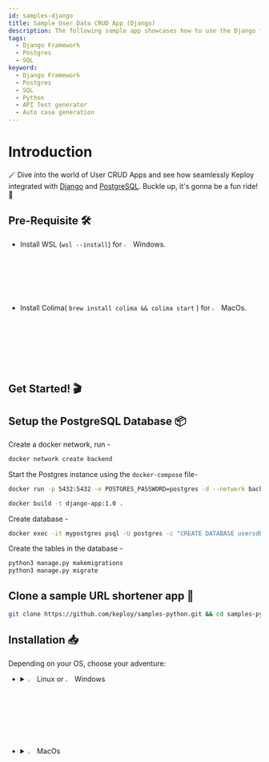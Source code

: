 ```yaml
---
id: samples-django
title: Sample User Data CRUD App (Django)
description: The following sample app showcases how to use the Django framework and the Keploy Platform.
tags:
  - Django Framework
  - Postgres
  - SQL
keyword:
  - Django Framework
  - Postgres
  - SQL
  - Python
  - API Test generator
  - Auto case generation
---
```


# Introduction

🪄 Dive into the world of User CRUD Apps and see how seamlessly Keploy integrated with [Django](https://www.djangoproject.com/) and [PostgreSQL](https://www.postgresql.org/). Buckle up, it's gonna be a fun ride! 🎢

## Pre-Requisite 🛠️

- Install WSL (`wsl --install`) for <img src="/docs/img/os/windows.png" alt="Windows" width="3%" /> Windows.
- Install Colima( `brew install colima && colima start` ) for <img src="/docs/img/os/macos.png" alt="MacOS" width="3%" /> MacOs.

## Get Started! 🎬

## Setup the PostgreSQL Database 📦

  Create a docker network, run -

  ```bash
  docker network create backend
  ```

  Start the Postgres instance using the `docker-compose` file-

  ```bash
  docker run -p 5432:5432 -e POSTGRES_PASSWORD=postgres -d --network backend --name mypostgres postgres
  ```

  ```bash
  docker build -t django-app:1.0 .
  ```

  Create database -

  ```bash
  docker exec -it mypostgres psql -U postgres -c "CREATE DATABASE usersdb"
  ```

  Create the tables in the database -

  ```bash
  python3 manage.py makemigrations
  python3 manage.py migrate
  ```

## Clone a sample URL shortener app 🧪

```bash
git clone https://github.com/keploy/samples-python.git && cd samples-python/django-postgres/django-postgres
```

## Installation 📥

Depending on your OS, choose your adventure:

- <details>
  <summary><img src="/docs/img/os/linux.png" alt="Linux" width="3%" /> Linux or <img src="/docs/img/os/windows.png" alt="Windows" width="3%" /> Windows</summary>

  Alright, let's equip ourselves with the **latest Keploy binary**:

  ```bash
  curl --silent --location "https://github.com/keploy/keploy/releases/latest/download/keploy_linux_amd64.tar.gz" | tar xz -C /tmp

  sudo mkdir -p /usr/local/bin && sudo mv /tmp/keploy /usr/local/bin && keploy
  ```

  If everything goes right, your screen should look a bit like this:

  <img src="/docs/img/code-snippets/install-keploy-logs.png" alt="Test Case Generator" width="50%" />

  Moving on...
  <details>
  <summary style={{ fontWeight: 'bold', fontSize: '1.17em', marginLeft: '0.5em' }}> Run App with <img src="/docs/img/os/docker.png" alt="Docker Container" width="3%" /> Docker </summary>

  #### Add alias for Keploy:

  ```bash
  alias keploy='sudo docker run --pull always --name keploy-v2 -p 16789:16789 --privileged --pid=host -it -v "$(pwd)":/files -v /sys/fs/cgroup:/sys/fs/cgroup -v /sys/kernel/debug:/sys/kernel/debug -v /sys/fs/bpf:/sys/fs/bpf -v /var/run/docker.sock:/var/run/docker.sock --rm ghcr.io/keploy/keploy'
  ```

  ### Lights, Camera, Record! 🎥

  Capture the test-cases-

  ```shell
  keploy record -c "docker run -p 8000:8000 --name DjangoApp --network backend --name djangoPostgresApp django-app:1.0"
  ```

   🔥**Make some API calls**. Postman, Hoppscotch or even curl - take your pick!

  Let's make URLs short and sweet:

  ### Generate testcases

  To generate testcases we just need to **make some API calls.**

  **1. Make a POST request**

  ```bash
  curl --location 'http://127.0.0.1:8000/user/' \
  --header 'Content-Type: application/json' \
  --data-raw '    {
        "name": "Jane Smith",
        "email": "jane.smith@example.com",
        "password": "smith567",
        "website": "www.janesmith.com"
    }'
  ```

  **2. Make a GET request**

  ```bash
  curl --location 'http://127.0.0.1:8000/user/'
  ```

  **3. Make a PUT request**

  ```bash
  curl --location --request PUT 'http://127.0.0.1:8000/user/efbe12df-3cae-4cbc-b045-dc74840aa82b/' \
  --header 'Content-Type: application/json' \
  --data-raw '    {
        "name": "Jane Smith",
        "email": "smith.jane@example.com",
        "password": "smith567",
        "website": "www.smithjane.com"
    }'
  ```
    
  **4. Make a GET request**
    
  ```bash
  curl --location 'http://127.0.0.1:8000/user/c793c752-ad95-4cff-8cbe-5715a1e8a76e/'
  ```

  **5. Make a DELETE request**
    
  ```bash
   curl --location --request DELETE 'http://127.0.0.1:8000/user/ee2af3fc-0503-4a6a-a452-b7d8c87a085b/'
  ```

  Give yourself a pat on the back! With that simple spell, you've conjured up a test case with a mock! Explore the **Keploy directory** and you'll discover your handiwork in `test-1.yml` and `mocks.yml`.

  ```yaml
    version: api.keploy.io/v1beta2
    kind: Http
    name: test-1
    spec:
        metadata: {}
        req:
            method: GET
            proto_major: 1
            proto_minor: 1
            url: http://127.0.0.1:8000/user/
            header:
                Accept: '*/*'
                Host: 127.0.0.1:8000
                User-Agent: curl/7.81.0
            body: ""
            body_type: ""
            timestamp: 2023-11-05T12:49:22.444698436+05:30
        resp:
            status_code: 200
            header:
                Allow: POST, OPTIONS, GET
                Content-Length: "31"
                Content-Type: application/json
                Cross-Origin-Opener-Policy: same-origin
                Date: Sun, 05 Nov 2023 07:19:22 GMT
                Referrer-Policy: same-origin
                Server: WSGIServer/0.2 CPython/3.10.12
                Vary: Accept, Cookie
                X-Content-Type-Options: nosniff
                X-Frame-Options: DENY
            body: '{"message": "No Users Found!!"}'
            body_type: ""
            status_message: ""
            proto_major: 0
            proto_minor: 0
            timestamp: 2023-11-05T12:49:24.85684599+05:30
        objects: []
        assertions:
            noise:
                - header.Date
                - header.Allow
                - header.Vary
        created: 1699168764
    curl: |
        curl --request GET \
        --url http://127.0.0.1:8000/user/ \
        --header 'User-Agent: curl/7.81.0' \
        --header 'Accept: */*' \
        --header 'Host: 127.0.0.1:8000' \
  ```
  
  This is how `mocks.yml` generated would look like:-

  ```yaml
    version: api.keploy.io/v1beta2
    kind: Postgres
    name: mocks
    spec:
        metadata: {}
        postgresrequests:
            - header: [Q]
            identifier: ClientRequest
            length: 8
            query:
                string: SELECT "application_user"."id", "application_user"."name", "application_user"."email", "application_user"."password", "application_user"."website" FROM "application_user"
            msg_type: 81
            auth_type: 0
        postgresresponses:
            - header: [T, C, Z]
            identifier: ServerResponse
            length: 8
            authentication_md5_password:
                salt:
                    - 0
                    - 0
                    - 0
                    - 0
            command_complete:
                - command_tag:
                    - 83
                    - 69
                    - 76
                    - 69
                    - 67
                    - 84
                    - 32
                    - 48
            ready_for_query:
                txstatus: 73
            row_description: {fields: [{name: [105, 100], table_oid: 24705, table_attribute_number: 1, data_type_oid: 2950, data_type_size: 16, type_modifier: -1, format: 0}, {name: [110, 97, 109, 101], table_oid: 24705, table_attribute_number: 2, data_type_oid: 1043, data_type_size: -1, type_modifier: 54, format: 0}, {name: [101, 109, 97, 105, 108], table_oid: 24705, table_attribute_number: 3, data_type_oid: 1043, data_type_size: -1, type_modifier: 258, format: 0}, {name: [112, 97, 115, 115, 119, 111, 114, 100], table_oid: 24705, table_attribute_number: 4, data_type_oid: 1043, data_type_size: -1, type_modifier: 54, format: 0}, {name: [119, 101, 98, 115, 105, 116, 101], table_oid: 24705, table_attribute_number: 5, data_type_oid: 1043, data_type_size: -1, type_modifier: 54, format: 0}]}
            msg_type: 90
            auth_type: 0
        reqtimestampmock: 2023-11-05T12:49:22.471612071+05:30
        restimestampmock: 2023-11-05T12:49:22.47169658+05:30
  ```

  Want to see if everything works as expected?

  #### Run Tests

  Time to put things to the test 🧪

  ```shell
  keploy test -c "sudo docker run -p 8000:8000 --rm --network backend --name djangoPostgresApp django-app:1.0" --delay 10
  ```

  > The `--delay` flag? Oh, that's just giving your app a little breather (in seconds) before the test cases come knocking.
  
  Final thoughts? Dive deeper! Try different API calls, tweak the DB response in the `mocks.yml`, or fiddle with the request or response in `test-x.yml`. Run the tests again and see the magic unfold!✨👩‍💻👨‍💻✨

  ## Wrapping it up 🎉

  Congrats on the journey so far! You've seen Keploy's power, flexed your coding muscles, and had a bit of fun too! Now, go out there and keep exploring, innovating, and creating! Remember, with the right tools and a sprinkle of fun, anything's possible.😊🚀

  Happy coding! ✨👩‍💻👨‍💻✨

  </details>
  <br/>

  <details>
  <summary style={{ fontWeight: 'bold', fontSize: '1.17em', marginLeft: '0.5em' }}>Run App on 🐧 Linux  </summary>

  We'll be running our sample application right on Linux, but just to make things a tad more thrilling, we'll have the database (PostgreSQL) chill on Docker. Ready? Let's get the party started!🎉

  ### 📼 Roll the Tape - Recording Time!

  Ready, set, record! Here's how:

  ```bash
  sudo -E keploy record -c "python3 manage.py runserver"
  ```
  
  Keep an eye out for the `-c `flag! It's the command charm to run the app.

  Alright, magician! With the app alive and kicking, let's weave some test cases. The spell? Making some API calls! Postman, Hoppscotch, or the classic curl - pick your wand.

  ### Generate testcases

  To generate testcases we just need to **make some API calls.**

  **1. Make a POST request**

  ```bash
  curl --location 'http://127.0.0.1:8000/user/' \
  --header 'Content-Type: application/json' \
  --data-raw '    {
        "name": "Jane Smith",
        "email": "jane.smith@example.com",
        "password": "smith567",
        "website": "www.janesmith.com"
    }'
  ```

  **2. Make a GET request**

  ```bash
  curl --location 'http://127.0.0.1:8000/user/'
  ```

  **3. Make a PUT request**

  ```bash
  curl --location --request PUT 'http://127.0.0.1:8000/user/efbe12df-3cae-4cbc-b045-dc74840aa82b/' \
  --header 'Content-Type: application/json' \
  --data-raw '    {
        "name": "Jane Smith",
        "email": "smith.jane@example.com",
        "password": "smith567",
        "website": "www.smithjane.com"
    }'
  ```
    
  **4. Make a GET request**
    
  ```bash
  curl --location 'http://127.0.0.1:8000/user/c793c752-ad95-4cff-8cbe-5715a1e8a76e/'
  ```

  **5. Make a DELETE request**
    
  ```bash
   curl --location --request DELETE 'http://127.0.0.1:8000/user/ee2af3fc-0503-4a6a-a452-b7d8c87a085b/'
  ```

  Give yourself a pat on the back! With that simple spell, you've conjured up a test case with a mock! Explore the **Keploy directory** and you'll discover your handiwork in `test-1.yml` and `mocks.yml`.

    ```yaml
    version: api.keploy.io/v1beta2
    kind: Http
    name: test-1
    spec:
        metadata: {}
        req:
            method: GET
            proto_major: 1
            proto_minor: 1
            url: http://127.0.0.1:8000/user/
            header:
                Accept: '*/*'
                Host: 127.0.0.1:8000
                User-Agent: curl/7.81.0
            body: ""
            body_type: ""
            timestamp: 2023-11-05T12:49:22.444698436+05:30
        resp:
            status_code: 200
            header:
                Allow: POST, OPTIONS, GET
                Content-Length: "31"
                Content-Type: application/json
                Cross-Origin-Opener-Policy: same-origin
                Date: Sun, 05 Nov 2023 07:19:22 GMT
                Referrer-Policy: same-origin
                Server: WSGIServer/0.2 CPython/3.10.12
                Vary: Accept, Cookie
                X-Content-Type-Options: nosniff
                X-Frame-Options: DENY
            body: '{"message": "No Users Found!!"}'
            body_type: ""
            status_message: ""
            proto_major: 0
            proto_minor: 0
            timestamp: 2023-11-05T12:49:24.85684599+05:30
        objects: []
        assertions:
            noise:
                - header.Date
                - header.Allow
                - header.Vary
        created: 1699168764
    curl: |
        curl --request GET \
        --url http://127.0.0.1:8000/user/ \
        --header 'User-Agent: curl/7.81.0' \
        --header 'Accept: */*' \
        --header 'Host: 127.0.0.1:8000' \
  ```
  
  This is how `mocks.yml` generated would look like:-

  ```yaml
    version: api.keploy.io/v1beta2
    kind: Postgres
    name: mocks
    spec:
        metadata: {}
        postgresrequests:
            - header: [Q]
            identifier: ClientRequest
            length: 8
            query:
                string: SELECT "application_user"."id", "application_user"."name", "application_user"."email", "application_user"."password", "application_user"."website" FROM "application_user"
            msg_type: 81
            auth_type: 0
        postgresresponses:
            - header: [T, C, Z]
            identifier: ServerResponse
            length: 8
            authentication_md5_password:
                salt:
                    - 0
                    - 0
                    - 0
                    - 0
            command_complete:
                - command_tag:
                    - 83
                    - 69
                    - 76
                    - 69
                    - 67
                    - 84
                    - 32
                    - 48
            ready_for_query:
                txstatus: 73
            row_description: {fields: [{name: [105, 100], table_oid: 24705, table_attribute_number: 1, data_type_oid: 2950, data_type_size: 16, type_modifier: -1, format: 0}, {name: [110, 97, 109, 101], table_oid: 24705, table_attribute_number: 2, data_type_oid: 1043, data_type_size: -1, type_modifier: 54, format: 0}, {name: [101, 109, 97, 105, 108], table_oid: 24705, table_attribute_number: 3, data_type_oid: 1043, data_type_size: -1, type_modifier: 258, format: 0}, {name: [112, 97, 115, 115, 119, 111, 114, 100], table_oid: 24705, table_attribute_number: 4, data_type_oid: 1043, data_type_size: -1, type_modifier: 54, format: 0}, {name: [119, 101, 98, 115, 105, 116, 101], table_oid: 24705, table_attribute_number: 5, data_type_oid: 1043, data_type_size: -1, type_modifier: 54, format: 0}]}
            msg_type: 90
            auth_type: 0
        reqtimestampmock: 2023-11-05T12:49:22.471612071+05:30
        restimestampmock: 2023-11-05T12:49:22.47169658+05:30
  ```

  Want to see if everything works as expected?

  #### Run Tests

  Time to put things to the test 🧪
  
  ```shell
  sudo -E keploy test -c "python3 manage.py runserver" --delay 10
  ```

  > The `--delay` flag? Oh, that's just giving your app a little breather (in seconds) before the test cases come knocking.

  Final thoughts? Dive deeper! Try different API calls, tweak the DB response in the `mocks.yml`, or fiddle with the request or response in `test-x.yml`. Run the tests again and see the magic unfold!✨👩‍💻👨‍💻✨

  ## Wrapping it up 🎉

  Congrats on the journey so far! You've seen Keploy's power, flexed your coding muscles, and had a bit of fun too! Now, go out there and keep exploring, innovating, and creating! Remember, with the right tools and a sprinkle of fun, anything's possible. 😊🚀

  Happy coding! ✨👩‍💻👨‍💻✨
  </details>

  </details>

  <br/>

- <details> 
  <summary><img src="/docs/img/os/macos.png" alt="MacOS" width="3%" /> MacOs </summary>

  Dive straight in, but first, give **Colima** a gentle nudge with (`colima start`). Let's make sure it's awake and ready for action!

  #### Add alias for Keploy 🐰:

  For the sake of convenience (and a bit of Mac magic 🪄), let's set up a shortcut for Keploy:

  ```bash
  alias keploy='sudo docker run --pull always --name keploy-v2 -p 16789:16789 --privileged --pid=host -it -v "$(pwd)":/files -v /sys/fs/cgroup:/sys/fs/cgroup -v /sys/kernel/debug:/sys/kernel/debug -v /sys/fs/bpf:/sys/fs/bpf -v /var/run/docker.sock:/var/run/docker.sock --rm ghcr.io/keploy/keploy'
  ```

  ### Lights, Camera, Record! 🎥

  Capture the test-cases-

  ```shell
  keploy record -c "docker run -p 8000:8000 --name DjangoApp --network backend --name djangoPostgresApp django-app:1.0"
  ```

  🔥**Make some API calls**. Postman, Hoppscotch or even curl - take your pick!

  Let's make URLs short and sweet:

  ### Generate testcases

  To generate testcases we just need to **make some API calls.**

  **1. Make a POST request**

  ```bash
  curl --location 'http://127.0.0.1:8000/user/' \
  --header 'Content-Type: application/json' \
  --data-raw '    {
        "name": "Jane Smith",
        "email": "jane.smith@example.com",
        "password": "smith567",
        "website": "www.janesmith.com"
    }'
  ```

  **2. Make a GET request**

  ```bash
  curl --location 'http://127.0.0.1:8000/user/'
  ```

  **3. Make a PUT request**

  ```bash
  curl --location --request PUT 'http://127.0.0.1:8000/user/efbe12df-3cae-4cbc-b045-dc74840aa82b/' \
  --header 'Content-Type: application/json' \
  --data-raw '    {
        "name": "Jane Smith",
        "email": "smith.jane@example.com",
        "password": "smith567",
        "website": "www.smithjane.com"
    }'
  ```

  **4. Make a GET request**

  ```bash
  curl --location 'http://127.0.0.1:8000/user/c793c752-ad95-4cff-8cbe-5715a1e8a76e/'
  ```

  **5. Make a DELETE request**

  ```bash
   curl --location --request DELETE 'http://127.0.0.1:8000/user/ee2af3fc-0503-4a6a-a452-b7d8c87a085b/'
  ```

  Give yourself a pat on the back! With that simple spell, you've conjured up a test case with a mock! Explore the **Keploy directory** and you'll discover your handiwork in `test-1.yml` and `mocks.yml`.

  ```yaml
    version: api.keploy.io/v1beta2
    kind: Http
    name: test-1
    spec:
        metadata: {}
        req:
            method: GET
            proto_major: 1
            proto_minor: 1
            url: http://127.0.0.1:8000/user/
            header:
                Accept: '*/*'
                Host: 127.0.0.1:8000
                User-Agent: curl/7.81.0
            body: ""
            body_type: ""
            timestamp: 2023-11-05T12:49:22.444698436+05:30
        resp:
            status_code: 200
            header:
                Allow: POST, OPTIONS, GET
                Content-Length: "31"
                Content-Type: application/json
                Cross-Origin-Opener-Policy: same-origin
                Date: Sun, 05 Nov 2023 07:19:22 GMT
                Referrer-Policy: same-origin
                Server: WSGIServer/0.2 CPython/3.10.12
                Vary: Accept, Cookie
                X-Content-Type-Options: nosniff
                X-Frame-Options: DENY
            body: '{"message": "No Users Found!!"}'
            body_type: ""
            status_message: ""
            proto_major: 0
            proto_minor: 0
            timestamp: 2023-11-05T12:49:24.85684599+05:30
        objects: []
        assertions:
            noise:
                - header.Date
                - header.Allow
                - header.Vary
        created: 1699168764
    curl: |
        curl --request GET \
        --url http://127.0.0.1:8000/user/ \
        --header 'User-Agent: curl/7.81.0' \
        --header 'Accept: */*' \
        --header 'Host: 127.0.0.1:8000' \
  ```
  
  This is how `mocks.yml` generated would look like:-

  ```yaml
    version: api.keploy.io/v1beta2
    kind: Postgres
    name: mocks
    spec:
        metadata: {}
        postgresrequests:
            - header: [Q]
            identifier: ClientRequest
            length: 8
            query:
                string: SELECT "application_user"."id", "application_user"."name", "application_user"."email", "application_user"."password", "application_user"."website" FROM "application_user"
            msg_type: 81
            auth_type: 0
        postgresresponses:
            - header: [T, C, Z]
            identifier: ServerResponse
            length: 8
            authentication_md5_password:
                salt:
                    - 0
                    - 0
                    - 0
                    - 0
            command_complete:
                - command_tag:
                    - 83
                    - 69
                    - 76
                    - 69
                    - 67
                    - 84
                    - 32
                    - 48
            ready_for_query:
                txstatus: 73
            row_description: {fields: [{name: [105, 100], table_oid: 24705, table_attribute_number: 1, data_type_oid: 2950, data_type_size: 16, type_modifier: -1, format: 0}, {name: [110, 97, 109, 101], table_oid: 24705, table_attribute_number: 2, data_type_oid: 1043, data_type_size: -1, type_modifier: 54, format: 0}, {name: [101, 109, 97, 105, 108], table_oid: 24705, table_attribute_number: 3, data_type_oid: 1043, data_type_size: -1, type_modifier: 258, format: 0}, {name: [112, 97, 115, 115, 119, 111, 114, 100], table_oid: 24705, table_attribute_number: 4, data_type_oid: 1043, data_type_size: -1, type_modifier: 54, format: 0}, {name: [119, 101, 98, 115, 105, 116, 101], table_oid: 24705, table_attribute_number: 5, data_type_oid: 1043, data_type_size: -1, type_modifier: 54, format: 0}]}
            msg_type: 90
            auth_type: 0
        reqtimestampmock: 2023-11-05T12:49:22.471612071+05:30
        restimestampmock: 2023-11-05T12:49:22.47169658+05:30
  ```

  Want to see if everything works as expected?

  #### Run Tests

  Time to put things to the test 🧪

  ```shell
  keploy test -c "sudo docker run -p 8000:8000 --rm --network backend --name djangoPostgresApp django-app:1.0" --delay 10
  ```

  > The `--delay` flag? Oh, that's just giving your app a little breather (in seconds) before the test cases come knocking.
  
  Final thoughts? Dive deeper! Try different API calls, tweak the DB response in the `mocks.yml`, or fiddle with the request or response in `test-x.yml`. Run the tests again and see the magic unfold!✨👩‍💻👨‍💻✨

  ## Wrapping it up 🎉

  Congrats on the journey so far! You've seen Keploy's power, flexed your coding muscles, and had a bit of fun too! Now, go out there and keep exploring, innovating, and creating! Remember, with the right tools and a sprinkle of fun, anything's possible.😊🚀

  Happy coding! ✨👩‍💻👨‍💻✨
  </details>
